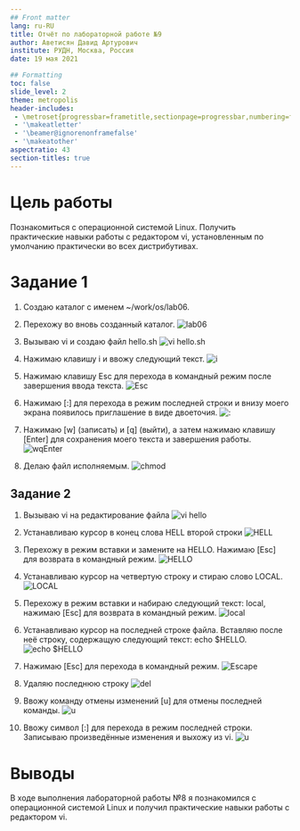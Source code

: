 ```yaml
---
## Front matter
lang: ru-RU
title: Отчёт по лабораторной работе №9
author: Аветисян Давид Артурович
institute: РУДН, Москва, Россия
date: 19 мая 2021

## Formatting
toc: false
slide_level: 2
theme: metropolis
header-includes: 
 - \metroset{progressbar=frametitle,sectionpage=progressbar,numbering=fraction}
 - '\makeatletter'
 - '\beamer@ignorenonframefalse'
 - '\makeatother'
aspectratio: 43
section-titles: true
---
```


# Цель работы

Познакомиться с операционной системой Linux. Получить практические навыки работы с редактором vi, установленным по умолчанию практически во всех дистрибутивах.

# Задание 1

1. Создаю каталог с именем ~/work/os/lab06.

2. Перехожу во вновь созданный каталог.
![lab06](image/1.png)

3. Вызываю vi и создаю файл hello.sh
![vi hello.sh](image/2.png)

4. Нажимаю клавишу i и ввожу следующий текст.
![i](image/3.png)

5. Нажимаю клавишу Esc для перехода в командный режим после завершения ввода текста.
![Esc](image/4.png)

1. Нажимаю [:] для перехода в режим последней строки и внизу моего экрана появилось
приглашение в виде двоеточия.
![:](image/5.png)

7. Нажимаю [w] (записать) и [q] (выйти), а затем нажимаю клавишу [Enter] для сохранения
моего текста и завершения работы.
![wqEnter](image/6.png)

8. Делаю файл исполняемым.
![chmod](image/7.png)

## Задание 2
1. Вызываю vi на редактирование файла
![vi hello](image/8.png)

2. Устанавливаю курсор в конец слова HELL второй строки
![HELL](image/9.png)

3. Перехожу в режим вставки и замените на HELLO. Нажимаю [Esc] для возврата в командный режим.
![HELLO](image/10.png)

4. Устанавливаю курсор на четвертую строку и стираю слово LOCAL.
![LOCAL](image/11.png)

1. Перехожу в режим вставки и набираю следующий текст: local, нажимаю [Esc] для возврата в командный режим.
![local](image/12.png)

6. Устанавливаю курсор на последней строке файла. Вставляю после неё строку, содержащую следующий текст: echo $HELLO.
![echo $HELLO](image/13.png)

7. Нажимаю [Esc] для перехода в командный режим.
![Escape](image/14.png) 

8. Удаляю последнюю строку
![del](image/15.png) 

9. Ввожу команду отмены изменений [u] для отмены последней команды.
![u](image/16.png) 

10. Ввожу символ [:] для перехода в режим последней строки. Записываю произведённые изменения и выхожу из vi.
![u](image/17.png)   

# Выводы

В ходе выполнения лабораторной работы №8 я познакомился с операционной системой Linux и получил практические навыки работы с редактором vi.

